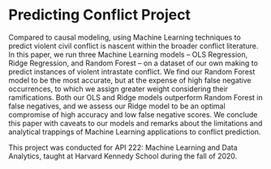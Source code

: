 # Predicting Conflict Project

Compared to causal modeling, using Machine Learning techniques to predict violent civil conflict is nascent within the broader conflict literature. In this paper, we run three Machine Learning models – OLS Regression, Ridge Regression, and Random Forest – on a dataset of our own making to predict instances of violent intrastate conflict. We find our Random Forest model to be the most accurate, but at the expense of high false negative occurrences, to which we assign greater weight considering their ramifications. Both our OLS and Ridge models outperform Random Forest in false negatives, and we assess our Ridge model to be an optimal compromise of high accuracy and low false negative scores. We conclude this paper with caveats to our models and remarks about the limitations and analytical trappings of Machine Learning applications to conflict prediction. 

This project was conducted for API 222: Machine Learning and Data Analytics, taught at Harvard Kennedy School during the fall of 2020. 
